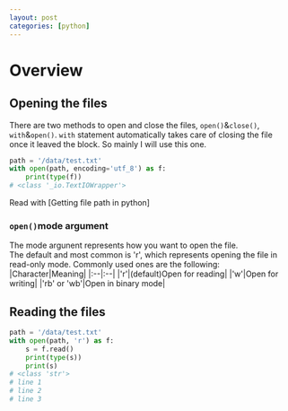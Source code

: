 ```yaml
---
layout: post
categories: [python]
---
```

# Overview

## Opening the files
There are two methods to open and close the files, `open()`&`close()`, `with`&`open()`. `with` statement automatically takes care of closing the file once it leaved the block. So mainly I will use this one.

```python
path = '/data/test.txt'
with open(path, encoding='utf_8') as f:
    print(type(f))
# <class '_io.TextIOWrapper'>
```
Read with [Getting file path in python]

### `open()`mode argument
The mode argunent represents how you want to open the file.  
The default and most common is 'r', which represents opening the file in read-only mode.
Commonly used ones are the following: 
|Character|Meaning|
|:--|:--|
|'r'|(default)Open for reading|
|'w'|Open for writing|
|'rb' or 'wb'|Open in binary mode|

## Reading the files
```python
path = '/data/test.txt'
with open(path, 'r') as f:
    s = f.read()
    print(type(s))
    print(s)
# <class 'str'>
# line 1
# line 2
# line 3
```